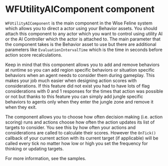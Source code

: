 # WFUtilityAIComponent component

`WFUtilityAIComponent` is the main component in the Wise Feline system which allows you to direct a actor using your Behavior assets.
You should attach this component to any actor which you want to control using utility AI or the AI Controller which the actor is attached to.
The main parameter that the component takes is the Behavior asset to use but there are additional parameters like `EvaluationIntervalTime` which is the time in seconds before action score recalculations.

Keep in mind that this component allows you to add and remove behaviors at runtime so you can add region specific behaviors or situation specific behaviors when an agent needs to consider them during gameplay.
This makes your job much easier when designing action scores with considerations.
If this feature did not exist you had to have lots of flag considerations with 0 and 1 responses for the times that action was possible or not but thanks to this feature you can simply add jungle specific behaviors to agents only when they enter the jungle zone and remove it when they exit.

The component allows you to choose how often decision making (i.e. action scoring) runs and actions choose how often the action updates its list of targets to consider.
You see this by how often your actions and considerations are called to calculate their scores. However the `OnTick()` callback of your current action with its current target (if applicable) will be called every tick no matter how low or high you set the frequency for thinking or updating targets.

For more information, see the samples.